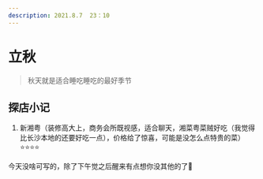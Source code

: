 ```yaml
---
description: 2021.8.7  23：10
---
```


# 立秋

> 秋天就是适合睡吃睡吃的最好季节

## 探店小记

1. 新湘粤（装修高大上，商务会所既视感，适合聊天，湘菜粤菜贼好吃（我觉得比长沙本地的还要好吃一点），价格给了惊喜，可能是没怎么点特贵的菜）⭐⭐⭐⭐

今天没啥可写的，除了下午觉之后醒来有点想你没其他的了👀



